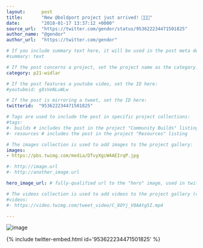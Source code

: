 ```yaml
---
layout:      post
title:       "New @boldport project just arrived! 👨‍🏭🎉"
date:        "2018-01-17 13:37:12 +0000"
source_url:  "https://twitter.com/gendor/status/953622234471501825"
author_name: "@gendor"
author_url:  "https://twitter.com/gendor"

# If you include summary text here, it will be used in the post meta description instead of an excerpt from the post body
#summary: text

# If the post concerns a project, set the project name as the category:
category: p21-widlar

# If the post features a youtube video, set the ID here:
#youtubeid: gXsVeNLuWLw

# If the post is mirroring a tweet, set the ID here:
twitterid:  "953622234471501825"

# Tags are used to include the post in specific project collections:
#tags:
#- builds # includes the post in the project "Community Builds" listing
#- resources # includes the post in the project "Resources" listing

# The images collection is used to add images to the project gallery:
images:
- https://pbs.twimg.com/media/DTvyXgcW4AEIrqP.jpg

#- http://image.url
#- http://another_image.url

hero_image_url: # fully-qualified url to the "hero" image, used in twitter cards for example

# The videos collection is used to add videos to the project gallery (currently only mp4):
#videos:
#- https://video.twimg.com/tweet_video/C_8OYj_V0AAtg5I.mp4

---
```


![image](https://pbs.twimg.com/media/DTvyXgcW4AEIrqP.jpg)

{% include twitter-embed.html id='953622234471501825' %}


